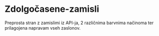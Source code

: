 # Zdolgočasene-zamisli
Preprosta stran z zamislimi iz API-ja, 2 različnima barvnima načinoma ter prilagojena napravam vseh zaslonov.

